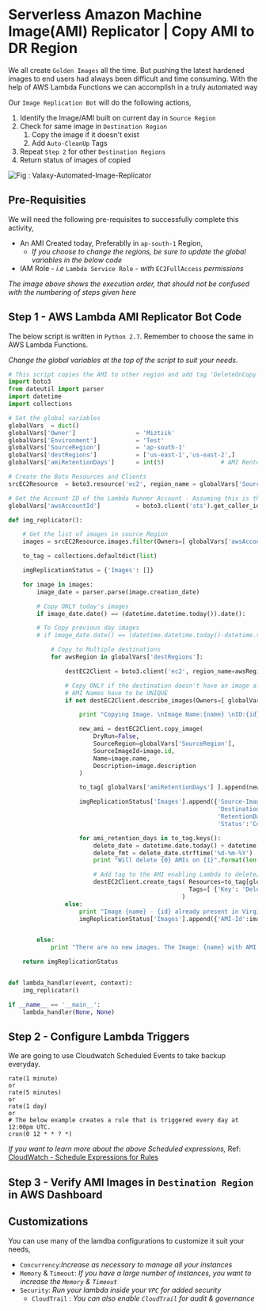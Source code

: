 # Serverless Amazon Machine Image(AMI) Replicator | Copy AMI to DR Region
We all create `Golden Images` all the time. But pushing the latest hardened images to end users had always been difficult and time consuming.
With the help of AWS Lambda Functions we can accomplish in a truly automated way

Our `Image Replication Bot` will do the following actions,
1. Identify the Image/AMI built on current day in `Source Region`
1. Check for same image in `Destination Region`
   1. Copy the image if it doesn't exist
   1. Add `Auto-CleanUp` Tags
1. Repeat `Step 2` for other `Destination Regions`
1. Return status of images of copied

![Fig : Valaxy-Automated-Image-Replicator](https://raw.githubusercontent.com/miztiik/serverless-ami-replicator/master/images/Serverless-AMI-Replicator.jpg)

## Pre-Requisities
We will need the following pre-requisites to successfully complete this activity,
- An AMI Created today, Preferablly in `ap-south-1` Region,
  - _If you choose to change the regions, be sure to update the global variables in the below code_
- IAM Role - _i.e_ `Lambda Service Role` - _with_ `EC2FullAccess` _permissions_

_The image above shows the execution order, that should not be confused with the numbering of steps given here_

## Step 1 - AWS Lambda AMI Replicator Bot Code
The below script is written in `Python 2.7`. Remember to choose the same in AWS Lambda Functions.

_Change the global variables at the top of the script to suit your needs._
```py
# This script copies the AMI to other region and add tag 'DeleteOnCopy' with retention days specified.
import boto3
from dateutil import parser
import datetime
import collections

# Set the global variables
globalVars  = dict()
globalVars['Owner']                 = 'Miztiik'
globalVars['Environment']           = 'Test'
globalVars['SourceRegion']          = 'ap-south-1'
globalVars['destRegions']           = ['us-east-1','us-east-2',]        # List of AWS Regions to which the AMI to be copied
globalVars['amiRetentionDays']      = int(5)                # AMI Rentention days in DR/Destination Region.

# Create the Boto Resources and Clients
srcEC2Resource  = boto3.resource('ec2', region_name = globalVars['SourceRegion'])

# Get the Account ID of the Lambda Runner Account - Assuming this is the source account
globalVars['awsAccountId']          = boto3.client('sts').get_caller_identity()['Account']

def img_replicator():

    # Get the list of images in source Region
    images = srcEC2Resource.images.filter(Owners=[ globalVars['awsAccountId'] ])

    to_tag = collections.defaultdict(list)

    imgReplicationStatus = {'Images': []}

    for image in images:
        image_date = parser.parse(image.creation_date)

        # Copy ONLY today's images
        if image_date.date() == (datetime.datetime.today()).date():

        # To Copy previous day images
        # if image_date.date() == (datetime.datetime.today()-datetime.timedelta(1)).date():

            # Copy to Multiple destinations
            for awsRegion in globalVars['destRegions']:

                destEC2Client = boto3.client('ec2', region_name=awsRegion)

                # Copy ONLY if the destination doesn't have an image already with the same name
                # AMI Names have to be UNIQUE
                if not destEC2Client.describe_images(Owners=[ globalVars['awsAccountId'] ], Filters=[{'Name':'name', 'Values':[image.name]}])['Images']:

                    print "Copying Image. \nImage Name:{name} \nID:{id} \nRegion:'{dest}'".format(name=image.name,id=image.id, dest=awsRegion)

                    new_ami = destEC2Client.copy_image(
                        DryRun=False,
                        SourceRegion=globalVars['SourceRegion'],
                        SourceImageId=image.id,
                        Name=image.name,
                        Description=image.description
                    )

                    to_tag[ globalVars['amiRetentionDays'] ].append(new_ami['ImageId'])

                    imgReplicationStatus['Images'].append({'Source-Image-Id':image.id,
                                                           'Destination-Image-Id':new_ami['ImageId'],
                                                           'RetentionDays':globalVars['amiRetentionDays'],
                                                           'Status':'Copied'})

                    for ami_retention_days in to_tag.keys():
                        delete_date = datetime.date.today() + datetime.timedelta(days=globalVars['amiRetentionDays'])
                        delete_fmt = delete_date.strftime('%d-%m-%Y')
                        print "Will delete {0} AMIs on {1}".format(len(to_tag[globalVars['amiRetentionDays']]), delete_fmt)

                        # Add tag to the AMI enabling Lambda to delete/cleanUp after retention period expires
                        destEC2Client.create_tags( Resources=to_tag[globalVars['amiRetentionDays']],
                                                   Tags=[ {'Key': 'DeleteOnCopy', 'Value': delete_fmt} ]
                                                 )
                else:
                    print "Image {name} - {id} already present in Virginia Region".format( name=image.name, id=image.id )
                    imgReplicationStatus['Images'].append({'AMI-Id':image.id,'Status':'Already Exists'})


        else:
            print "There are no new images. The Image: {name} with AMI ID: {id} was created on {date}".format(name=image.name, id=image.id, date=image_date.strftime('%d-%m-%Y'))

    return imgReplicationStatus


def lambda_handler(event, context):
    img_replicator()

if __name__ == '__main__':
    lambda_handler(None, None)

```

## Step 2 - Configure Lambda Triggers
We are going to use Cloudwatch Scheduled Events to take backup everyday.
```
rate(1 minute)
or
rate(5 minutes)
or
rate(1 day)
or
# The below example creates a rule that is triggered every day at 12:00pm UTC.
cron(0 12 * * ? *)
```
_If you want to learn more about the above Scheduled expressions,_ Ref: [CloudWatch - Schedule Expressions for Rules](http://docs.aws.amazon.com/AmazonCloudWatch/latest/events/ScheduledEvents.html#RateExpressions)

## Step 3 - Verify AMI Images in `Destination Region` in AWS Dashboard

## Customizations
You can use many of the lamdba configurations to customize it suit your needs,

- `Concurrency`:_Increase as necessary to manage all your instances_
- `Memory` & `Timeout`: _If you have a large number of instances, you want to increase the `Memory` & `Timeout`_
- `Security`: _Run your lambda inside your `VPC` for added security_
  - `CloudTrail` : _You can also enable `CloudTrail` for audit & governance_

